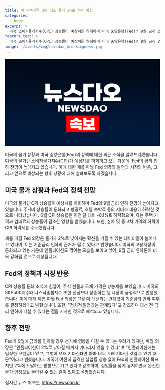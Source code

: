```yaml
---
title: 미 주택가격 3년 최소 물가 2%로 하락 확신
categories:
  - News
excerpt: >
  미국 소비자물가지수(CPI) 상승률이 예상치를 하회하며 미국 중앙은행(Fed)의 9월 금리 인하 전망이 높아지고 있다. 주거비 둔화와 함께 항공료, 호텔 숙박료 등 서비스 비용도 하락했으며, 신차 및 중고차 가격 하락이 CPI 하락세를 주도했다. 이로 인해 기준금리 인하 가능성이 높아졌으며, 이에 대한 시장에서의 반응도 긍정적으로 나타났다. 또한, 미국 중앙은행(Fed) 의장은 대선과 관계없이 기준금리 인하 여부를 결정할 것이며, 인플레이션 2%를 기다리지 않을 수도 있다고 밝혔다.
feature_text: >
  미국 소비자물가지수(CPI) 상승률이 예상치를 하회하며 미국 중앙은행(Fed)의 9월 금리 인하 전망이 높아지고 있다. 주거비 둔화와 함께 항공료, 호텔 숙박료 등 서비스 비용도 하락했으며, 신차 및 중고차 가격 하락이 CPI 하락세를 주도했다. 이로 인해 기준금리 인하 가능성이 높아졌으며, 이에 대한 시장에서의 반응도 긍정적으로 나타났다. 또한, 미국 중앙은행(Fed) 의장은 대선과 관계없이 기준금리 인하 여부를 결정할 것이며, 인플레이션 2%를 기다리지 않을 수도 있다고 밝혔다.
image: '/assets/img/newsdao_breakingnews.jpg'
---
```


<p><img src="/assets/img/newsdao_breakingnews.jpg" alt="implanttips 속보" /></p>

<p data-ke-size="size16">미국의 물가 상황과 미국 중앙은행(Fed)의 정책에 대한 최근 소식을 알려드리겠습니다. 미국의 물가인 소비자물가지수(CPI)가 예상치를 하회하고 있는 가운데, Fed의 금리 인하 전망이 높아지고 있습니다. 이에 대한 제롬 파월 Fed 의장의 발언과 시장의 반응, 그리고 앞으로 예상되는 향후 상황에 대해 살펴보도록 하겠습니다.</p>

<h2 data-ke-size="size26">미국 물가 상황과 Fed의 정책 전망</h2>

<p data-ke-size="size16">미국의 물가인 CPI 상승률이 예상치를 하회하며 Fed의 9월 금리 인하 전망이 높아지고 있습니다. 주거비 상승률이 둔화되고 항공료, 호텔 숙박료 등의 서비스 비용이 하락한 것으로 나타났습니다. 6월 CPI 상승률은 이전 달 대비 -0.1%로 하락했으며, 이는 주택 가격과 임대료의 상승률이 감소한 영향을 받았습니다. 또한, 신차 및 중고차 가격의 하락이 CPI 하락세를 주도했습니다.</p>

<p data-ke-size="size16">제롬 파월 Fed 의장은 물가가 2%로 낮아지는 확신을 가질 수 있는 데이터들이 늘어나고 있다며, 이는 기준금리 인하의 근거가 될 수 있다고 밝혔습니다. 미국의 고용시장이 둔화되고 있는 가운데 인플레이션도 꺾이는 모습을 보이고 있어, 9월 금리 인하론이 더욱 강화될 것으로 예상됩니다.</p>

<h2 data-ke-size="size26">Fed의 정책과 시장 반응</h2>

<p data-ke-size="size16">CPI 상승률 둔화 소식에 힘입어, 주식 선물과 국채 가격은 상승세를 보였습니다. 미국의 S&P500지수와 나스닥종합지수 또한 전장보다 상승하는 등 시장이 긍정적으로 반응했습니다. 이에 대해 제롬 파월 Fed 의장은 11월 미 대선과는 관계없이 기준금리 인하 여부를 결정하겠다고 밝혔습니다. 또한, "정치적 일정과는 관계없다"고 강조하며 대선 전 금리 인하에 나설 수 있다는 점을 시사한 것으로 해석되고 있습니다.</p>

<h2 data-ke-size="size26">향후 전망</h2>

<p data-ke-size="size16">Fed가 9월에 금리를 인하할 경우 선거에 영향을 미칠 수 있다는 우려가 있지만, 파월 의장은 "인플레이션이 2%로 낮아질 때까지 기다리지 않을 수 있다"며 "인플레이션에는 일정한 모멘텀이 있고, 그렇게 오래 기다린다면 아마 너무 오래 기다린 것일 수 있기 때문"이라고 밝혔습니다. 미국이 여전히 급격한 실업률 상승 없이 Fed의 인플레이션 목표치인 2%에 도달하는 방향으로 가고 있다고 강조하며, 실업률을 낮게 유지하면서 완전한 물가 안정으로 돌아갈 수 있는 길이 있다고 설명했습니다.</p>
실시간 뉴스 속보는, <a href="https://newsdao.kr" rel="dofollow">https://newsdao.kr</a>


